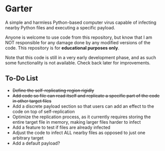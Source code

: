 # Garter
A simple and harmless Python-based computer virus capable of infecting nearby Python files and executing a specific payload.

Anyone is welcome to use code from this repository, but know that I am NOT responsible for any damage done by any modified versions of the code. This repository is for **educational purposes only**.

Note that this code is still in a very early development phase, and as such some functionality is not available. Check back later for improvements.

## To-Do List
- ~~Define the self-replicating region rigidly~~
- ~~Add code so file can read itself and replicate a specific part of the code in other target files~~
- Add a discrete payload section so that users can add an effect to the code on top of self-replication
- Optimize the replication process, as it currently requires storing the entire target file in memory, making larger files harder to infect
- Add a feature to test if files are already infected
- Adjust the code to infect ALL nearby files as opposed to just one arbitrary target
- Add a default payload?

